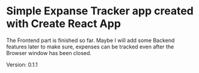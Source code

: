 # Simple Expanse Tracker app created with Create React App

The Frontend part is finished so far. Maybe I will add some Backend features later to make sure, expenses can be tracked even after the Browser window has been closed.

Version: 0.1.1